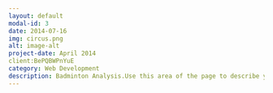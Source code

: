 ```yaml
---
layout: default
modal-id: 3
date: 2014-07-16
img: circus.png
alt: image-alt
project-date: April 2014
client:BePQBWPnYuE
category: Web Development
description: Badminton Analysis.Use this area of the page to describe your project. Lorem ipsum dolor sit amet, consectetur adipisicing elit. Mollitia neque assumenda ipsam nihil, molestias magnam, recusandae quos quis inventore quisquam velit asperiores, vitae? Reprehenderit soluta, eos quod consequuntur itaque. Nam.
---
```

